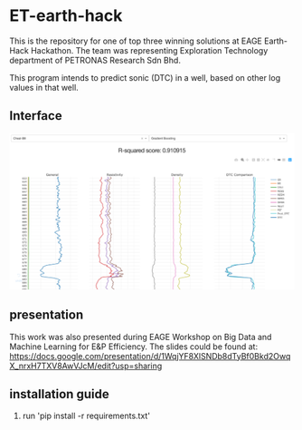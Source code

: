 # ET-earth-hack
This is the repository for one of top three winning solutions at EAGE Earth-Hack Hackathon. The team was representing Exploration Technology department of PETRONAS Research Sdn Bhd.

This program intends to predict sonic (DTC) in a well, based on other log values in that well.

## Interface
![](Interface.png)

## presentation
This work was also presented during EAGE Workshop on Big Data and Machine Learning for E&P Efficiency. The slides could be found at:
https://docs.google.com/presentation/d/1WqjYF8XlSNDb8dTyBf0Bkd2OwqX_nrxH7TXV8AwVJcM/edit?usp=sharing


## installation guide
1. run 'pip install -r requirements.txt'
